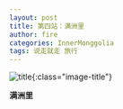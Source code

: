 ```yaml
---
layout: post
title: 第四站：满洲里
author: fire
categories: InnerMonggolia 
tags: 说走就走 旅行
---
```


![title](https://image.sideproject.cn/titlex/titlex_027.jpg){:class="image-title"}

**满洲里**

